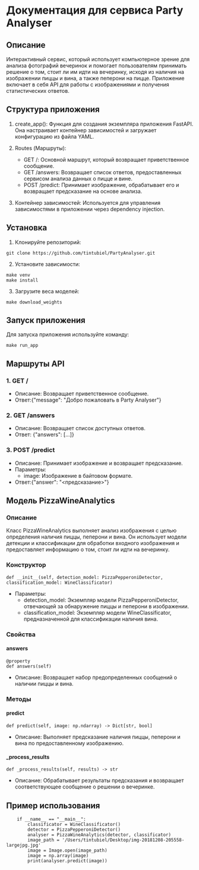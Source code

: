 # Документация для сервиса Party Analyser

## Описание

Интерактивный сервис, который использует компьютерное зрение для анализа фотографий вечеринок и помогает пользователям принимать решение о том, стоит ли им идти на вечеринку, исходя из наличия на изображении пиццы и вина, а также пеперони на пицце.
Приложение включает в себя API для работы с изображениями и получения статистических ответов.

## Структура приложения

1. create_app(): Функция для создания экземпляра приложения FastAPI. Она настраивает контейнер зависимостей и загружает конфигурацию из файла YAML.

2. Routes (Маршруты):
   - GET /: Основной маршрут, который возвращает приветственное сообщение.
   - GET /answers: Возвращает список ответов, предоставленных сервисом анализа данных о пицце и вине.
   - POST /predict: Принимает изображение, обрабатывает его и возвращает предсказание на основе анализа.

3. Контейнер зависимостей: Используется для управления зависимостями в приложении через dependency injection.

## Установка

1. Клонируйте репозиторий:
   
```
git clone https://github.com/tintubiel/PartyAnalyser.git
```
2. Установите зависимости:
    
 ```   
 make venv
 make install
```
3. Загрузите веса моделей:

```
make download_weights
```
## Запуск приложения

Для запуска приложения используйте команду:
```
make run_app
```
## Маршруты API

### 1. GET /

- Описание: Возвращает приветственное сообщение.
- Ответ:{"message": "Добро пожаловать в Party Analyser"}
### 2. GET /answers

- Описание: Возвращает список доступных ответов.
- Ответ: {"answers": [...]}


### 3. POST /predict

- Описание: Принимает изображение и возвращает предсказание.
- Параметры:
  - image: Изображение в байтовом формате.
- Ответ:{"answer": "<предсказание>"}

## Модель PizzaWineAnalytics

### Описание

Класс PizzaWineAnalytics выполняет анализ изображения с целью определения наличия пиццы, пеперони и вина. Он использует модели детекции и классификации для обработки входного изображения и предоставляет информацию о том, стоит ли идти на вечеринку.

### Конструктор
```
def __init__(self, detection_model: PizzaPepperoniDetector, classification_model: WineClassificator)
```
- Параметры:
  - detection_model: Экземпляр модели PizzaPepperoniDetector, отвечающей за обнаружение пиццы и пеперони в изображении.
  - classification_model: Экземпляр модели WineClassificator, предназначенной для классификации наличия вина.

### Свойства

#### answers
```
@property
def answers(self)
```
- Описание: Возвращает набор предопределенных сообщений о наличии пиццы и вина. 

### Методы

#### predict
```
def predict(self, image: np.ndarray) -> Dict[str, bool]
```
- Описание: Выполняет предсказание наличия пиццы, пеперони и вина по предоставленному изображению.

#### _process_results
```
def _process_results(self, results) -> str
```
- Описание: Обрабатывает результаты предсказания и возвращает соответствующее сообщение о решении о вечеринке.

## Пример использования
```
    if __name__ == "__main__":
        classificator = WineClassificator()
        detector = PizzaPepperoniDetector()
        analyser = PizzaWineAnalytics(detector, classificator)
        image_path = '/Users/tintubiel/Desktop/img-20181208-205558-largejpg.jpg'
        image = Image.open(image_path)
        image = np.array(image)
        print(analyser.predict(image))
```
